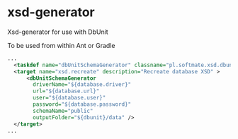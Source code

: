# xsd-generator
Xsd-generator for use with DbUnit

To be used from within Ant or Gradle

```xml
...
  <taskdef name="dbUnitSchemaGenerator" classname="pl.softmate.xsd.dbunit.ant.DbUnitSchemaGenerator" classpathref="common.classpath" />
  <target name="xsd.recreate" description="Recreate database XSD" >
      <dbUnitSchemaGenerator
        driverName="${database.driver}"
        url="${database.url}"
        user="${database.user}"
        password="${database.password}"
        schemaName="public"
        outputFolder="${dbunit}/data" />
  </target>
...
```
